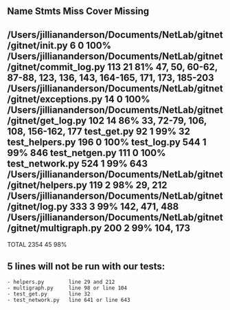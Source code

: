 Name                                                                  Stmts   Miss  Cover   Missing
---------------------------------------------------------------------------------------------------
/Users/jilliananderson/Documents/NetLab/gitnet/gitnet/__init__.py         6      0   100%
/Users/jilliananderson/Documents/NetLab/gitnet/gitnet/commit_log.py     113     21    81%   47, 50, 60-62, 87-88, 123, 136, 143, 164-165, 171, 173, 185-203
/Users/jilliananderson/Documents/NetLab/gitnet/gitnet/exceptions.py      14      0   100%
/Users/jilliananderson/Documents/NetLab/gitnet/gitnet/get_log.py        102     14    86%   33, 72-79, 106, 108, 156-162, 177
test_get.py                                                              92      1    99%   32
test_helpers.py                                                         196      0   100%
test_log.py                                                             544      1    99%   846
test_netgen.py                                                          111      0   100%
test_network.py                                                         524      1    99%   643
/Users/jilliananderson/Documents/NetLab/gitnet/gitnet/helpers.py        119      2    98%   29, 212
/Users/jilliananderson/Documents/NetLab/gitnet/gitnet/log.py            333      3    99%   142, 471, 488
/Users/jilliananderson/Documents/NetLab/gitnet/gitnet/multigraph.py     200      2    99%   104, 173
---------------------------------------------------------------------------------------------------
TOTAL                                                                  2354     45    98%

## 5 lines will not be run with our tests:
    - helpers.py        line 29 and 212
    - multigraph.py     line 98 or line 104
    - test_get.py       line 32
    - test_network.py   line 641 or line 643
